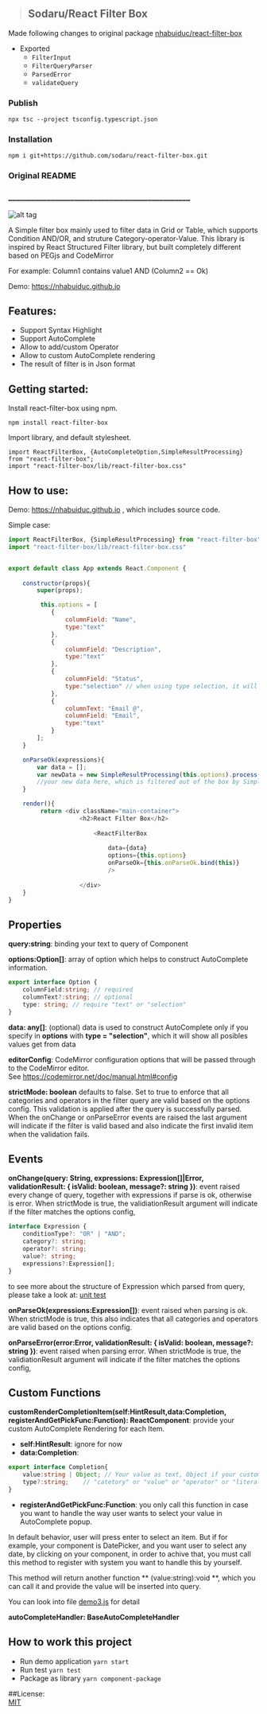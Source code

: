 >## Sodaru/React Filter Box

Made following changes to original package [nhabuiduc/react-filter-box](https://github.com/nhabuiduc/react-filter-box)

* Exported
  * `FilterInput`
  * `FilterQueryParser`
  * `ParsedError`
  * `validateQuery`

### Publish 

```
npx tsc --project tsconfig.typescript.json
```


### Installation

```
npm i git+https://github.com/sodaru/react-filter-box.git
```

### Original README ###
### _______________________________________________

![alt tag](https://github.com/nhabuiduc/react-filter-box/raw/master/images/react-filter-box-demo.png)

A Simple filter box mainly used to filter data in Grid or Table,  which supports Condition AND/OR, 
and struture Category-operator-Value. This library is inspired by React Structured Filter library,
but built completely different based on PEGjs and CodeMirror

For example: Column1 contains value1 AND (Column2 == Ok)

Demo: https://nhabuiduc.github.io

## Features:

- Support Syntax Highlight
- Support AutoComplete
- Allow to add/custom Operator
- Allow to custom AutoComplete rendering 
- The result of filter is in Json format

## Getting started:

Install react-filter-box using npm.

``npm install react-filter-box``

Import library, and default stylesheet.

``import ReactFilterBox, {AutoCompleteOption,SimpleResultProcessing} from "react-filter-box";``   
``import "react-filter-box/lib/react-filter-box.css"``   

## How to use:


Demo: https://nhabuiduc.github.io , which includes source code.

Simple case:

```javascript
import ReactFilterBox, {SimpleResultProcessing} from "react-filter-box";
import "react-filter-box/lib/react-filter-box.css"


export default class App extends React.Component {
    
    constructor(props){
        super(props);

         this.options = [
            {
                columnField: "Name",
                type:"text"
            },
            {
                columnField: "Description",
                type:"text"
            },
            {
                columnField: "Status",
                type:"selection" // when using type selection, it will automatically sugest all posible values
            },
            {
                columnText: "Email @",
                columnField: "Email",
                type:"text"
            }
        ];
    }

    onParseOk(expressions){
        var data = [];
        var newData = new SimpleResultProcessing(this.options).process(data,expressions);
        //your new data here, which is filtered out of the box by SimpleResultProcessing
    }

    render(){
         return <div className="main-container"> 
                    <h2>React Filter Box</h2>
         
                        <ReactFilterBox 
                            
                            data={data}
                            options={this.options}
                            onParseOk={this.onParseOk.bind(this)}
                            />
                    
                    </div>
    }
}
```

## Properties

**query:string**: binding your text to query of Component

**options:Option[]**: array of option which helps to construct AutoComplete information.

```typescript
export interface Option {
    columnField:string; // required
    columnText?:string; // optional
    type: string; // require "text" or "selection"
}
```
**data: any[]**: (optional) data is used to construct AutoComplete only if 
you specify in **options** with **type = "selection"**, which it will
show all posibles values get from data

**editorConfig**: CodeMirror configuration options that will be passed through
to the CodeMirror editor.  
See https://codemirror.net/doc/manual.html#config

**strictMode: boolean** defaults to false.  Set to true to enforce that all categories and operators in the
filter query are valid based on the options config.  This validation is applied after the query is successfully parsed.  When the onChange or onParseError events are raised the last argument will indicate if the filter is valid based and also indicate the first invalid item when the validation fails.


## Events

**onChange(query: String, expressions: Expression[]|Error, validationResult: { isValid: boolean, message?: string })**: event raised every change of query, together with expressions if parse is ok, otherwise is error.
When strictMode is true, the validiationResult argument will indicate if the filter matches the options config,

```typescript
interface Expression {
    conditionType?: "OR" | "AND";
    category?: string;
    operator?: string;
    value?: string;
    expressions?:Expression[];    
}
```

to see more about the structure of Expression which parsed from query, please
take a look at: [unit test](https://github.com/nhabuiduc/react-filter-box/blob/master/test/FilterQUeryParser.spec.ts)

**onParseOk(expressions:Expression[])**: event raised when parsing is ok.  When strictMode is true, this also indicates that all categories and operators are valid based on the options config.


**onParseError(error:Error, validationResult: { isValid: boolean, message?: string })**: 
event raised when parsing error.  When strictMode is true, the validiationResult argument will indicate if the filter matches the options config,


## Custom Functions
**customRenderCompletionItem(self:HintResult,data:Completion, registerAndGetPickFunc:Function): ReactComponent**:
provide your custom AutoComplete Rendering for each Item.

- **self:HintResult**: ignore for now
- **data:Completion**:

```typescript
export interface Completion{
    value:string | Object; // Your value as text, Object if your custom AutoCompleteHandler return Object
    type?:string;    // "catetory" or "value" or "operator" or "literal"
}
``` 


- **registerAndGetPickFunc:Function**: you only call this function in case you want 
to handle the way user wants to select your value in AutoComplete popup. 

In default behavior, user will  press enter to select an item.
But if for example, your component is DatePicker, and you want user to select any date,
by clicking on your component, in order to achive that, you must call this method to 
register with system you want to handle this by yourself.

This method will return another function ** (value:string):void **, which you can call it
 and provide the value will be inserted into query.

 You can look into file [demo3.js](https://github.com/nhabuiduc/react-filter-box/blob/master/js-example/src/demo3.js) for detail

 **autoCompleteHandler: BaseAutoCompleteHandler**

## How to work this project

- Run demo application ```yarn start```
- Run test ```yarn test```
- Package as library ```yarn component-package```
 

##License:  
[MIT](https://github.com/nhabuiduc/react-filter-box/blob/master/LICENSE.md)
